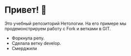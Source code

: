 # Привет! 👋

Это учебный репозиторий Нетологии. На его примере мы продемонстрируем работу с Fork и ветками в GIT.

- Форкнула репу.
- Сделала ветку develop.
- Смерджили